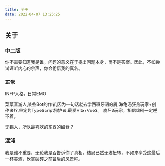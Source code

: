 ```yaml
---
title: 关于
date: 2022-04-07 13:25:25
---
```


## 关于

### 中二版
你不需要知道我是谁，问题的意义在于提出问题本身，而不是答案。因此，不如尝试谛听内心的余声，你会彻悟我的真名。
### 正常
INFP人格，日常EMO

菜菜音游人,某些Bot的作者,因为一句话就去学西班牙语的屑,海龟汤狂热玩家+创作者(?,坚定的TypeScript拥护者,最爱Vite+Vue3。
崩坏3玩家，相信编剧一定睡不着。

无锡人，所以最喜欢的东西的甜食？
### 混沌
我是谁不重要，无论我是否告诉你了真相，结局已然无法扭转，不如来享受这最后一杯美酒，欣赏破碎之前最后的风景吧。
